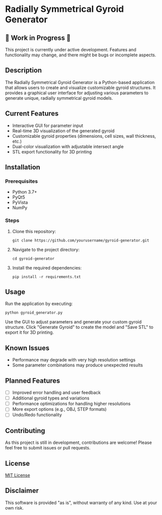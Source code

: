 # Radially Symmetrical Gyroid Generator

## 🚧 Work in Progress 🚧

This project is currently under active development. Features and functionality may change, and there might be bugs or incomplete aspects.

## Description

The Radially Symmetrical Gyroid Generator is a Python-based application that allows users to create and visualize customizable gyroid structures. It provides a graphical user interface for adjusting various parameters to generate unique, radially symmetrical gyroid models.

## Current Features

- Interactive GUI for parameter input
- Real-time 3D visualization of the generated gyroid
- Customizable gyroid properties (dimensions, cell sizes, wall thickness, etc.)
- Dual-color visualization with adjustable intersect angle
- STL export functionality for 3D printing

## Installation

### Prerequisites

- Python 3.7+
- PyQt5
- PyVista
- NumPy

### Steps

1. Clone this repository:
   ```
   git clone https://github.com/yourusername/gyroid-generator.git
   ```
2. Navigate to the project directory:
   ```
   cd gyroid-generator
   ```
3. Install the required dependencies:
   ```
   pip install -r requirements.txt
   ```

## Usage

Run the application by executing:

```
python gyroid_generator.py
```

Use the GUI to adjust parameters and generate your custom gyroid structure. Click "Generate Gyroid" to create the model and "Save STL" to export it for 3D printing.

## Known Issues

- Performance may degrade with very high resolution settings
- Some parameter combinations may produce unexpected results

## Planned Features

- [ ] Improved error handling and user feedback
- [ ] Additional gyroid types and variations
- [ ] Performance optimizations for handling higher resolutions
- [ ] More export options (e.g., OBJ, STEP formats)
- [ ] Undo/Redo functionality

## Contributing

As this project is still in development, contributions are welcome! Please feel free to submit issues or pull requests.

## License

[MIT License](LICENSE)

## Disclaimer

This software is provided "as is", without warranty of any kind. Use at your own risk.
